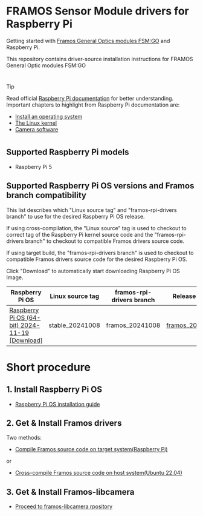 # FRAMOS Sensor Module drivers for Raspberry Pi

Getting started with [Framos General Optics modules FSM:GO](https://www.framos.com/en/fsmgo?utm_source=google&utm_medium=cpc&utm_campaign=FSM-GO_Product_Launch_2024) and Raspberry Pi.

This repository contains driver-source installation instructions for FRAMOS General Optic modules FSM:GO
#
> [!TIP]
> Read official [Raspberry Pi documentation](https://www.raspberrypi.com/documentation/) for better understanding. Important chapters to highlight from Raspberry Pi documentation are:
> - [Install an operating system](https://www.raspberrypi.com/documentation/computers/getting-started.html#installing-the-operating-system)
> - [The Linux kernel](https://www.raspberrypi.com/documentation/computers/linux_kernel.html)
> - [Camera software](https://www.raspberrypi.com/documentation/computers/camera_software.html)

#
## Supported Raspberry Pi models

- Raspberry Pi 5

## Supported Raspberry Pi OS versions and Framos branch compatibility

This list describes which "Linux source tag" and "framos-rpi-drivers branch" to use for the desired Raspberry Pi OS release.

If using cross-compilation, the "Linux source" tag is used to checkout to correct tag of the Raspberry Pi kernel source code and the "framos-rpi-drivers branch" to checkout to compatible Framos drivers source code.

If using target build, the "framos-rpi-drivers branch" is used to checkout to compatible Framos drivers source code for the desired Raspberry Pi OS.

Click "Download" to automatically start downloading Raspberry Pi OS Image.

|Raspberry Pi OS|Linux source tag|framos-rpi-drivers branch|Release notes|
|-|-|-|-|
|[Raspberry Pi OS (64-bit) 2024-11-19](https://downloads.raspberrypi.com/raspios_arm64/images/raspios_arm64-2024-11-19/) [[Download]](https://downloads.raspberrypi.com/raspios_arm64/images/raspios_arm64-2024-11-19/2024-11-19-raspios-bookworm-arm64.img.xz)|stable_20241008|framos_20241008|[framos_20241008](https://github.com/framosimaging/framos-rpi-drivers/wiki/Release%E2%80%90Notes%E2%80%90framos_20241008)|


# Short procedure

## 1. Install Raspberry Pi OS

- [Raspberry Pi OS installation guide](https://github.com/framosimaging/framos-rpi-drivers/wiki/Install%E2%80%90Raspberry%E2%80%90Pi%E2%80%90OS%E2%80%90(64%E2%80%90bit))

## 2. Get & Install Framos drivers

Two methods:
- [Compile Framos source code on target system(Raspberry Pi)](https://github.com/framosimaging/framos-rpi-drivers/wiki/FRAMOS%E2%80%90Sensor%E2%80%90Module%E2%80%90drivers-%E2%80%90-Target%E2%80%90build)

or

- [Cross-compile Framos source code on host system(Ubuntu 22.04)](https://github.com/framosimaging/framos-rpi-drivers/wiki/FRAMOS%E2%80%90Sensor%E2%80%90Module%E2%80%90drivers-%E2%80%90-Cross%E2%80%90compile)

## 3. Get & Install Framos-libcamera

- [Proceed to framos-libcamera rpository](https://github.com/framosimaging/framos-libcamera)
